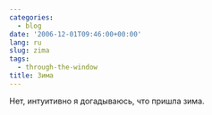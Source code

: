 ```yaml
---
categories:
  - blog
date: '2006-12-01T09:46:00+00:00'
lang: ru
slug: zima
tags:
  - through-the-window
title: Зима
---
```




Нет, интуитивно я догадываюсь, что пришла зима.